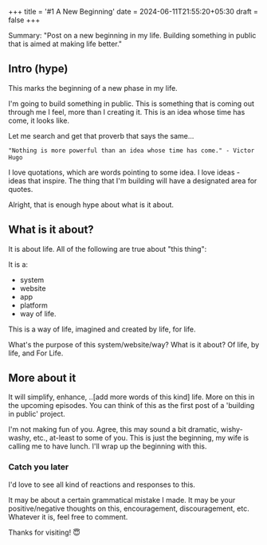 +++
title = '#1 A New Beginning'
date = 2024-06-11T21:55:20+05:30
draft = false
+++

Summary: "Post on a new beginning in my life. Building something in public that is aimed at making life better."


## Intro (hype)

This marks the beginning of a new phase in my life.

I'm going to build something in public. This is something that is coming out through me I feel, more than I creating it. This is an idea whose time has come, it looks like.

Let me search and get that proverb that says the same...

    "Nothing is more powerful than an idea whose time has come." - Victor Hugo

I love quotations, which are words pointing to some idea. I love ideas - ideas that inspire. The thing that I'm building will have a designated area for quotes.

Alright, that is enough hype about what is it about.

## What is it about?

It is about life.
All of the following are true about "this thing":
 
It is a:

- system
- website
- app
- platform
- way of life.

This is a way of life, imagined and created by life, for life. 
 
What's the purpose of this system/website/way? What is it about?
Of life, by life, and For Life.
 
## More about it
It will simplify, enhance, ..[add more words of this kind] life. More on this in the upcoming episodes. You can think of this as the first post of a 'building in public' project.

I'm not making fun of you. Agree, this may sound a bit dramatic, wishy-washy, etc., at-least to some of you. This is just the beginning, my wife is calling me to have lunch. I'll wrap up the beginning with this.


### Catch you later
I'd love to see all kind of reactions and responses to this. 
 
It may be about a certain grammatical mistake I made. It may be your positive/negative thoughts on this, encouragement, discouragement, etc. Whatever it is, feel free to comment. 
 
 
Thanks for visiting! 😇
